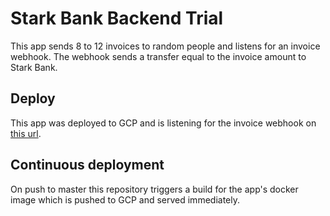 # Stark Bank Backend Trial
This app sends 8 to 12 invoices to random people and listens for an invoice webhook.
The webhook sends a transfer equal to the invoice amount to Stark Bank.

## Deploy
This app was deployed to GCP and is listening for the invoice webhook on [this url](https://stark-bank-test-3fzbrnzjyq-rj.a.run.app/invoicehook).

## Continuous deployment
On push to master this repository triggers a build for the app's docker image which is pushed to GCP and served immediately.
